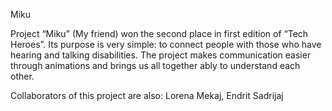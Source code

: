 Miku

Project “Miku” (My friend) won the second place in first edition of “Tech Heroes”. Its purpose is very simple: to connect people with those who have hearing and talking disabilities. The project makes communication easier through animations and brings us all together ably to understand each other.

Collaborators of this project are also:
Lorena Mekaj,
Endrit Sadrijaj
